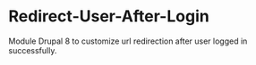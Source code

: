 # Redirect-User-After-Login

Module Drupal 8 to customize url redirection after user logged in successfully.
